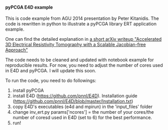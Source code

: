 #### pyPCGA E4D example

This is code example from AGU 2014 presentation by Peter Kitanidis. The code is rewritten in python to illustrate a pyPCGA library ERT application example. 

One can find the detailed explanation in [a short arXiv writeup "Accelerated 3D Electrical Resistivity Tomography with a Scalable Jacobian-free Approach"](http://arxiv.org/abs/2202.00059)

The code needs to be cleaned and updated with notebook example for reproducible results. For now, you need to adjust the number of cores used in E4D and pyPCGA. I will update this soon. 

To run the code, you need to do followings:

1. install pyPCGA
2. install E4D (https://github.com/pnnl/E4D). Installation guide (https://github.com/pnnl/E4D/blob/master/Installation.txt)
3. copy E4D's executables (e4d and mpirun) in the 'input_files' folder 
4. change inv_ert.py params['ncores'] = the number of your cores/the number of coresd used in E4D (set to 6) for the best performance. 
5. run! 
 
